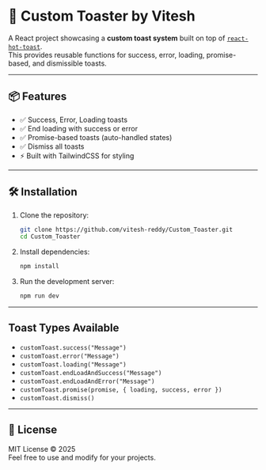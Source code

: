 # 🚀 Custom Toaster by Vitesh

A React project showcasing a **custom toast system** built on top of [`react-hot-toast`](https://react-hot-toast.com/).  
This provides reusable functions for success, error, loading, promise-based, and dismissible toasts.

---

## 📦 Features
- ✅ Success, Error, Loading toasts  
- ✅ End loading with success or error  
- ✅ Promise-based toasts (auto-handled states)  
- ✅ Dismiss all toasts  
- ⚡ Built with TailwindCSS for styling  

---

## 🛠 Installation

1. Clone the repository:
   ```bash
   git clone https://github.com/vitesh-reddy/Custom_Toaster.git
   cd Custom_Toaster
   ```

2. Install dependencies:
   ```bash
   npm install
   ```

3. Run the development server:
   ```bash
   npm run dev
   ```
---

##  Toast Types Available

- `customToast.success("Message")`
- `customToast.error("Message")`
- `customToast.loading("Message")`
- `customToast.endLoadAndSuccess("Message")`
- `customToast.endLoadAndError("Message")`
- `customToast.promise(promise, { loading, success, error })`
- `customToast.dismiss()`

---

## 📜 License
MIT License © 2025  
Feel free to use and modify for your projects.
